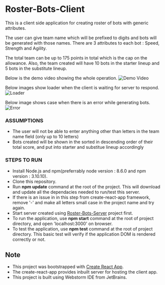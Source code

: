 # Roster-Bots-Client

This is a client side application for creating roster of bots with generic attributes.

The user can give team name which will be prefixed to digits and bots will be generated with those names. There are 3 attributes to each bot : Speed, Strength and Agility.

The total team can be up to 175 points in total which is the cap on the allowance. Also, the team created will have 10 bots in the starter lineup and 5 bots in the substitute lineup.

Below is the demo video showing the whole operation.
![Demo Video](https://media.giphy.com/media/3o6nUYhFerjPcEumCA/giphy.gif)

Below images show loader when the client is waiting for server to respond.
![Loader](https://user-images.githubusercontent.com/19412912/31845512-0cec5b90-b5c7-11e7-88fa-17443e17510e.png)

Below image shows case when there is an error while generating bots.
![Error](https://user-images.githubusercontent.com/19412912/31845513-0cfc7fc0-b5c7-11e7-8049-457e2e8f71d5.png)

### __ASSUMPTIONS__
* The user will not be able to enter anything other than letters in the team name field (only up to 10 letters)
* Bots created will be shown in the sorted in descending order of their total score, and put into starter and substitue lineup accordingly

### __STEPS TO RUN__
* Install Node.js and npm(preferrably node version : 8.6.0 and npm version : 3.10.10).
* Clone this repository.
* Run __npm update__ command at the root of the project. This will download and update all the dependacies needed to run/test this server.
* If there is an issue in in this step from create-react-app framework, remove '-' and make all letters small case in the project name and try again.
* Start server created using [Roster-Bots-Server](https://github.com/utsav-dholakia/Roster-Bots-Server) project first.
* To run the application, use __npm start__ command at the root of project directory, and open 'localhost:3000' on browser.
* To test the application, use __npm test__ command at the root of project directory. This basic test will verify if the application DOM is rendered correctly or not.

## __Note__
* This project was bootstrapped with [Create React App](https://github.com/facebookincubator/create-react-app).
* The create-react-app provides inbuilt server for hosting the client app.
* This project is built using Webstorm IDE from JetBrains.

